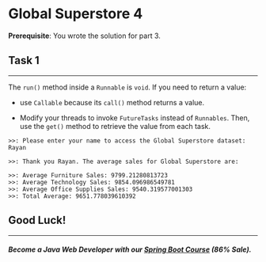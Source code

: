 # Global Superstore 4

**Prerequisite**: You wrote the solution for part 3.


## Task 1
-----
The `run()` method inside a `Runnable` is `void`. If you need to return a value:

- use `Callable` because its `call()` method returns a value.

- Modify your threads to invoke `FutureTasks` instead of `Runnables`. Then, use the `get()` method to retrieve the value from each task.

```
>>: Please enter your name to access the Global Superstore dataset: Rayan

>>: Thank you Rayan. The average sales for Global Superstore are:

>>: Average Furniture Sales: 9799.21280813723
>>: Average Technology Sales: 9854.096986549781
>>: Average Office Supplies Sales: 9540.319577001303
>>: Total Average: 9651.778039610392
```
## Good Luck!
--------
##### Become a Java Web Developer with our [Spring Boot Course](https://udemy-redirect-app.herokuapp.com/spring) (86% Sale).